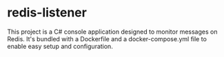 # redis-listener
This project is a C# console application designed to monitor messages on Redis. It's bundled with a Dockerfile and a docker-compose.yml file to enable easy setup and configuration.

